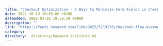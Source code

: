```yaml
---
title: "Checkout Optimization - 5 Ways to Minimize Form Fields in Checkout"
date: 2021-10-19 10:09:00 +0200
dateadded: 2022-01-26 19:56:50 +0000
description: ""
link: "https://feeds.baymard.com/link/9825/5219276/checkout-flow-average-form-fields"
category:
directory: _directory/baymard-institute.md
---
```

